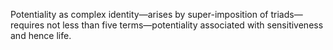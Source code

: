 
Potentiality as complex identity—arises by super-imposition of triads—requires not less than five terms—potentiality associated with sensitiveness and hence life.
